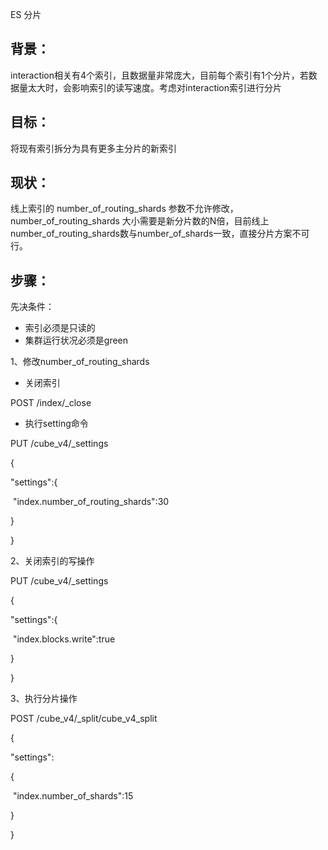 ES 分片

## 背景：

interaction相关有4个索引，且数据量非常庞大，目前每个索引有1个分片，若数据量太大时，会影响索引的读写速度。考虑对interaction索引进行分片

## 目标：

将现有索引拆分为具有更多主分片的新索引

## 现状：

线上索引的 number_of_routing_shards 参数不允许修改，number_of_routing_shards 大小需要是新分片数的N倍，目前线上number_of_routing_shards数与number_of_shards一致，直接分片方案不可行。

## 步骤：

先决条件：

- 索引必须是只读的
- 集群运行状况必须是green

1、修改number_of_routing_shards

- 关闭索引

POST /index/_close

- 执行setting命令

PUT /cube_v4/_settings

{

  "settings":{

​    "index.number_of_routing_shards":30

  }

}

2、关闭索引的写操作

PUT /cube_v4/_settings

{

  "settings":{

​    "index.blocks.write":true

  }

}

3、执行分片操作

POST /cube_v4/_split/cube_v4_split

{

  "settings":

  {

​    "index.number_of_shards":15

  }

}